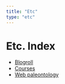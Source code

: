 ```yaml
---
title: "Etc"
type: "etc"
---
```


# Etc. Index

- [Blogroll]({{<parenturl>}}blogroll)
- [Courses]({{<parenturl>}}courses)
- [Web paleontology]({{<parenturl>}}web_paleontology)

